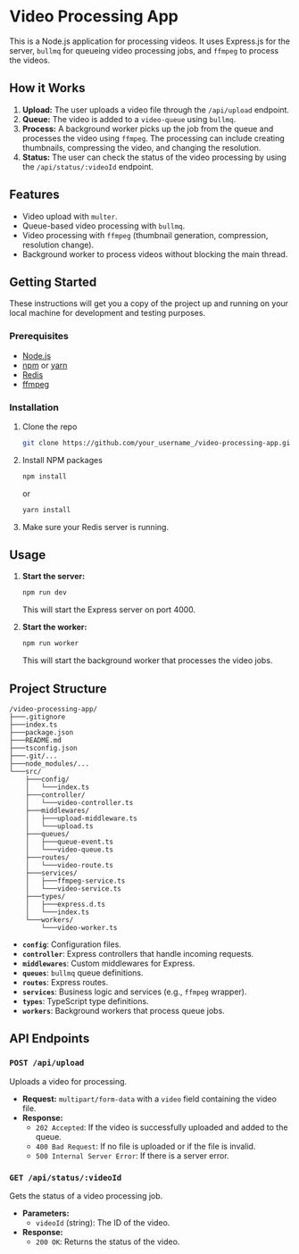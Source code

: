 # Video Processing App

This is a Node.js application for processing videos. It uses Express.js for the server, `bullmq` for queueing video processing jobs, and `ffmpeg` to process the videos.

## How it Works

1.  **Upload:** The user uploads a video file through the `/api/upload` endpoint.
2.  **Queue:** The video is added to a `video-queue` using `bullmq`.
3.  **Process:** A background worker picks up the job from the queue and processes the video using `ffmpeg`. The processing can include creating thumbnails, compressing the video, and changing the resolution.
4.  **Status:** The user can check the status of the video processing by using the `/api/status/:videoId` endpoint.

## Features

- Video upload with `multer`.
- Queue-based video processing with `bullmq`.
- Video processing with `ffmpeg` (thumbnail generation, compression, resolution change).
- Background worker to process videos without blocking the main thread.

## Getting Started

These instructions will get you a copy of the project up and running on your local machine for development and testing purposes.

### Prerequisites

- [Node.js](https://nodejs.org/)
- [npm](https://www.npmjs.com/) or [yarn](https://yarnpkg.com/)
- [Redis](https://redis.io/)
- [ffmpeg](https://ffmpeg.org/)

### Installation

1.  Clone the repo
    ```sh
    git clone https://github.com/your_username_/video-processing-app.git
    ```
2.  Install NPM packages
    ```sh
    npm install
    ```
    or
    ```sh
    yarn install
    ```
3.  Make sure your Redis server is running.

## Usage

1.  **Start the server:**

    ```sh
    npm run dev
    ```

    This will start the Express server on port 4000.

2.  **Start the worker:**
    ```sh
    npm run worker
    ```
    This will start the background worker that processes the video jobs.

## Project Structure

```
/video-processing-app/
├───.gitignore
├───index.ts
├───package.json
├───README.md
├───tsconfig.json
├───.git/...
├───node_modules/...
└───src/
    ├───config/
    │   └───index.ts
    ├───controller/
    │   └───video-controller.ts
    ├───middlewares/
    │   ├───upload-middleware.ts
    │   └───upload.ts
    ├───queues/
    │   ├───queue-event.ts
    │   └───video-queue.ts
    ├───routes/
    │   └───video-route.ts
    ├───services/
    │   ├───ffmpeg-service.ts
    │   └───video-service.ts
    ├───types/
    │   ├───express.d.ts
    │   └───index.ts
    └───workers/
        └───video-worker.ts
```

- **`config`**: Configuration files.
- **`controller`**: Express controllers that handle incoming requests.
- **`middlewares`**: Custom middlewares for Express.
- **`queues`**: `bullmq` queue definitions.
- **`routes`**: Express routes.
- **`services`**: Business logic and services (e.g., `ffmpeg` wrapper).
- **`types`**: TypeScript type definitions.
- **`workers`**: Background workers that process queue jobs.

## API Endpoints

### `POST /api/upload`

Uploads a video for processing.

- **Request:** `multipart/form-data` with a `video` field containing the video file.
- **Response:**
  - `202 Accepted`: If the video is successfully uploaded and added to the queue.
  - `400 Bad Request`: If no file is uploaded or if the file is invalid.
  - `500 Internal Server Error`: If there is a server error.

### `GET /api/status/:videoId`

Gets the status of a video processing job.

- **Parameters:**
  - `videoId` (string): The ID of the video.
- **Response:**
  - `200 OK`: Returns the status of the video.
